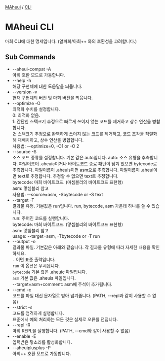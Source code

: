 [MAheui](../README.md) / [CLI](./README.md/)

# MAheui CLI

마희 CLI에 대한 명세입니다. (알파희/아희++ 와의 호환성을 고려합니다.)

## Sub Commands

 * --aheui-compat  -A<br>
   아희 호환 모드로 가동합니다.
 * --help          -h<br>
   해당 구현체에 대한 도움말을 띄웁니다.
 * --version       -v<br>
   현재 구현체의 버전 및 마희 버전을 띄웁니다.
 * --optimize      -O<br>
   최적화 수치를 설정합니다.<br>
   0: 최적화 없음.<br>
   1: 간단한 스택크기 추정으로 빠르게 쓰이지 않는 코드를 제거하고 상수 연산을 병합합니다.<br>
   2: 스택크기 추정으로 완벽하게 쓰이지 않는 코드를 제거하고, 코드 조각을 직렬화해 재배치하고, 상수 연산을 병합합니다.<br>
   사용법: --optimize=0, -O1 or -O 2
 * --source        -S<br>
   소스 코드 종류를 설정합니다. 기본 값은 auto입니다.
   auto: 소스 유형을 추측합니다. 파일이름이 .aheuic이거나 바이트코드 종료 패턴이 담겨 있으면 bytecode로 추측합니다. 파일이름이 .aheuis이면 asm으로 추측합니다. 파일이름이 .aheui이면 text로 추정합니다. 추정할 수 없으면 text로 추정합니다.<br>
   bytecode: 마희 바이트코드. (마셈블리의 바이트코드 표현형)<br>
   asm: 맣셈블리 참고<br>
   사용법: --source=asm, -Sbytecode or -S text
 * --target        -T<br>
   결과물 유형. 기본값은 run입니다. run, bytecode, asm 가운데 하나를 쓸 수 있습니다.<br>
   run: 주어진 코드를 실행합니다.<br>
   bytecode: 마희 바이트코드. (맣셈블리의 바이트코드 표현형)<br>
   asm: 맣셈블리 참고<br>
   usage: --target=asm, -Tbytecode or -T run
 * --output        -o<br>
   결과물 파일. 기본값은 아래와 같습니다. 각 결과물 유형에 따라 자세한 내용을 확인하세요.<br>
   `-` 이면 표준 출력입니다.<br>
   `run` 이 옵션은 무시됩니다.<br>
   `bytecode` 기본 값은 .aheuic 파일입니다.<br>
   `asm` 기본 값은 .aheuis 파일입니다.<br>
   --target=asm+comment: asm에 주석이 추가됩니다.
 * --cmd           -c<br>
   코드를 파일 대신 문자열로 받아 넘겨줍니다. (PATH, --repl과 같이 사용할 수 없음)
 * --strict        -s<br>
   코드를 엄격하게 실행합니다.<br>
   표준에서 예외 처리하는 모든 것은 실제로 오류를 던집니다.
 * --repl          -R<br>
   마희 REPL을 실행합니다. (PATH, --cmd와 같이 사용할 수 없음)
 * --enable        -E<br>
   입력받은 닿소리를 활성화합니다.
 * --aheuiplusplus -P<br>
   아희++ 호환 모드로 가동합니다.
